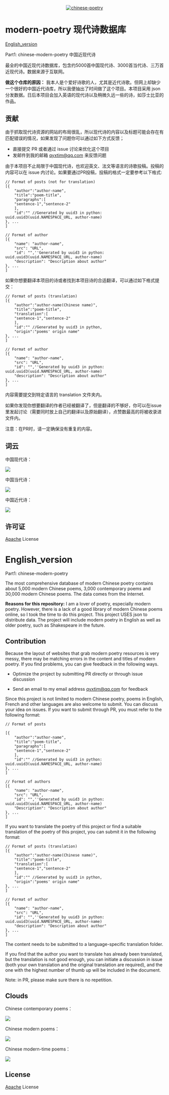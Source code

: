 <p align="center">
  <a href="https://github.com/qyxtim/modern-poetry">
      <img src="https://cdn.jsdelivr.net/gh/qyxtim/modern-poetry@master/logo.png" alt="chinese-poetry">
  </a>
</p>

# modern-poetry 现代诗数据库

 [English_version](#English_version)



Part1: chinese-modern-poetry 中国近现代诗

最全的中国近现代诗数据库，包含约5000首中国现代诗、3000首当代诗、三万首近现代诗。数据来源于互联网。

**做这个仓库的原因：** 我本人是个爱好诗歌的人，尤其是近代诗歌。但网上却缺少一个很好的中国近代诗库，所以我便抽出了时间做了这个项目。本项目采用 json 分发数据。日后本项目会加入英语的现代诗以及稍微久远一些的诗，如莎士比亚的作品。



## 贡献

由于抓取现代诗资源的网站的布局很乱，所以现代诗的内容以及标题可能会存在有匹配错误的情况，如果发现了问题你可以通过如下方式反馈；

- 直接提交 PR 或者通过 issue 讨论来优化这个项目
- 发邮件到我的邮箱 qyxtim@qq.com 来反馈问题

由于本项目不止局限于中国现代诗，也欢迎英文、法文等语言的诗歌投稿。投稿的内容可以在 issue 内讨论。如果要通过PR投稿，投稿的格式一定要参考以下格式:

```
// Format of posts (not for translation)
[{
	"author":"author-name",
	"title":"poem-title",
	"paragraphs":[
	"sentence-1","sentence-2"
	],
	"id":"" //Generated by uuid3 in python: uuid.uuid3(uuid.NAMESPACE_URL, author-name)
}, ...
]

// Format of author
[{
	"name": "author-name",
	"src": "URL",
	"id": "",''Generated by uuid3 in python: uuid.uuid3(uuid.NAMESPACE_URL, author-name)
	"description": "Description about author"
}, ...
]
```

如果你想要翻译本项目的诗或者找到本项目诗的合适翻译，可以通过如下格式提交：

```
// Format of posts (translation)
[{
	"author":"author-name(Chinese name)",
	"title":"poem-title",
	"translation":[
	"sentence-1","sentence-2"
	],
	"id":"" //Generated by uuid3 in python,
	"origin":"poems' origin name"
}, ...
]

// Format of author
[{
	"name": "author-name",
	"src": "URL",
	"id": "",''Generated by uuid3 in python: uuid.uuid3(uuid.NAMESPACE_URL, author-name)
	"description": "Description about author"
}, ...
]
```

内容需要提交到特定语言的 translation 文件夹内。

如果你发现你想要翻译的作者已经被翻译了，但是翻译的不够好，你可以在issue里发起讨论（需要同时放上自己的翻译以及原始翻译），点赞数最高的将被收录进文件内。

注意：在PR时，请一定确保没有重复的内容。



## 词云



中国现代诗：

![](https://cdn.jsdelivr.net/gh/qyxtim/modern-poetry@master/clouds/cloud-chinese-contemporary.png)



中国当代诗：

![]( https://cdn.jsdelivr.net/gh/qyxtim/modern-poetry@master/clouds/cloud-chinese-modern-time.png )



中国近代诗：

![]( https://cdn.jsdelivr.net/gh/qyxtim/modern-poetry@master/clouds/cloud-chinese-modern.png )



## 许可证

[Apache](https://github.com/qyxtim/modern-poetry/blob/master/LICENSE) License



# English_version

Part1: chinese-modern-poetry

The most comprehensive database of modern Chinese poetry contains about 5,000 modern Chinese poems, 3,000 contemporary poems and 30,000 modern Chinese poems. The data comes from the Internet.

**Reasons for this repository:** I am a lover of poetry, especially modern poetry. However, there is a lack of a good library of modern Chinese poems online, so I took the time to do this project. This project USES json to distribute data. The project will include modern poetry in English as well as older poetry, such as Shakespeare in the future.

## Contribution

Because the layout of websites that grab modern poetry resources is very messy, there may be matching errors in the content and titles of modern poetry. If you find problems, you can give feedback in the following ways.

- Optimize the project by submitting PR directly or through issue discussion

- Send an email to my email address qyxtim@qq.com for feedback

Since this project is not limited to modern Chinese poetry, poems in English, French and other languages are also welcome to submit. You can discuss your idea on issues. If you want to submit through PR, you must refer to the following format:

```
// Format of posts

[{
	"author":"author-name",
	"title":"poem-title",
	"paragraphs":[
	"sentence-1","sentence-2"
	],
	"id":"" //Generated by uuid3 in python: uuid.uuid3(uuid.NAMESPACE_URL, author-name)
}, ...
]

// Format of authors
[{
	"name": "author-name",
	"src": "URL",
	"id": "",''Generated by uuid3 in python: uuid.uuid3(uuid.NAMESPACE_URL, author-name)
	"Description": "Description about author"
}, ...
]

```

If you want to translate the poetry of this project or find a suitable translation of the poetry of this project, you can submit it in the following format:

```
// Format of posts (translation)
[{
	"author":"author-name(Chinese name)",
	"title":"poem-title",
	"translation":[
	"sentence-1","sentence-2"
	],
	"id":"" //Generated by uuid3 in python,
	"origin":"poems' origin name"
}, ...
]

// Format of author
[{
	"name": "author-name",
	"src": "URL",
	"id": "",''Generated by uuid3 in python: uuid.uuid3(uuid.NAMESPACE_URL, author-name)
	"description": "Description about author"
}, ...
]
```

The content needs to be submitted to a language-specific translation folder.

If you find that the author you want to translate has already been translated, but the translation is not good enough, you can initiate a discussion in issue (both your own translation and the original translation are required), and the one with the highest number of thumb up will be included in the document.

Note: in PR, please make sure there is no repetition.



## Clouds

Chinese contemporary poems：

![]( https://cdn.jsdelivr.net/gh/qyxtim/modern-poetry@master/clouds/cloud-chinese-contemporary.png )



Chinese modern poems：

![]( https://cdn.jsdelivr.net/gh/qyxtim/modern-poetry@master/clouds/cloud-chinese-modern-time.png )



Chinese modern-time poems：

![]( https://cdn.jsdelivr.net/gh/qyxtim/modern-poetry@master/clouds/cloud-chinese-modern.png )



## License

[Apache](https://github.com/qyxtim/modern-poetry/blob/master/LICENSE) License